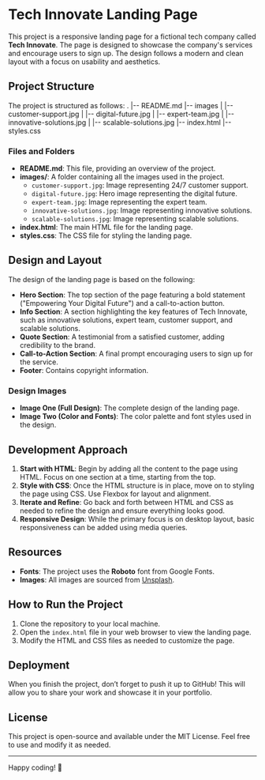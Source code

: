# Tech Innovate Landing Page

This project is a responsive landing page for a fictional tech company called **Tech Innovate**. The page is designed to showcase the company's services and encourage users to sign up. The design follows a modern and clean layout with a focus on usability and aesthetics.

## Project Structure

The project is structured as follows:
.
|-- README.md
|-- images
|   |-- customer-support.jpg
|   |-- digital-future.jpg
|   |-- expert-team.jpg
|   |-- innovative-solutions.jpg
|   |-- scalable-solutions.jpg 
|-- index.html 
|-- styles.css


### Files and Folders

- **README.md**: This file, providing an overview of the project.
- **images/**: A folder containing all the images used in the project.
  - `customer-support.jpg`: Image representing 24/7 customer support.
  - `digital-future.jpg`: Hero image representing the digital future.
  - `expert-team.jpg`: Image representing the expert team.
  - `innovative-solutions.jpg`: Image representing innovative solutions.
  - `scalable-solutions.jpg`: Image representing scalable solutions.
- **index.html**: The main HTML file for the landing page.
- **styles.css**: The CSS file for styling the landing page.

## Design and Layout

The design of the landing page is based on the following:

- **Hero Section**: The top section of the page featuring a bold statement ("Empowering Your Digital Future") and a call-to-action button.
- **Info Section**: A section highlighting the key features of Tech Innovate, such as innovative solutions, expert team, customer support, and scalable solutions.
- **Quote Section**: A testimonial from a satisfied customer, adding credibility to the brand.
- **Call-to-Action Section**: A final prompt encouraging users to sign up for the service.
- **Footer**: Contains copyright information.

### Design Images

- **Image One (Full Design)**: The complete design of the landing page.
- **Image Two (Color and Fonts)**: The color palette and font styles used in the design.

## Development Approach

1. **Start with HTML**: Begin by adding all the content to the page using HTML. Focus on one section at a time, starting from the top.
2. **Style with CSS**: Once the HTML structure is in place, move on to styling the page using CSS. Use Flexbox for layout and alignment.
3. **Iterate and Refine**: Go back and forth between HTML and CSS as needed to refine the design and ensure everything looks good.
4. **Responsive Design**: While the primary focus is on desktop layout, basic responsiveness can be added using media queries.

## Resources

- **Fonts**: The project uses the **Roboto** font from Google Fonts.
- **Images**: All images are sourced from [Unsplash](https://unsplash.com/).

## How to Run the Project

1. Clone the repository to your local machine.
2. Open the `index.html` file in your web browser to view the landing page.
3. Modify the HTML and CSS files as needed to customize the page.

## Deployment

When you finish the project, don’t forget to push it up to GitHub! This will allow you to share your work and showcase it in your portfolio.

## License

This project is open-source and available under the MIT License. Feel free to use and modify it as needed.

---

Happy coding! 🚀